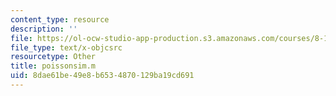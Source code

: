 ```yaml
---
content_type: resource
description: ''
file: https://ol-ocw-studio-app-production.s3.amazonaws.com/courses/8-13-14-experimental-physics-i-ii-junior-lab-fall-2016-spring-2017/8dae61be49e8b6534870129ba19cd691_poissonsim.m
file_type: text/x-objcsrc
resourcetype: Other
title: poissonsim.m
uid: 8dae61be-49e8-b653-4870-129ba19cd691
---
```

